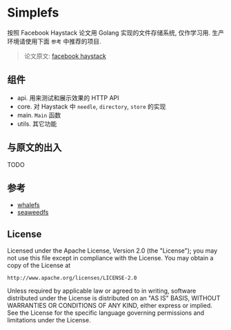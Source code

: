 
# Simplefs

按照 Facebook Haystack 论文用 Golang 实现的文件存储系统, 仅作学习用. 生产环境请使用下面 `参考` 中推荐的项目.

> 论文原文: [facebook haystack](http://www.usenix.org/event/osdi10/tech/full_papers/Beaver.pdf)

## 组件

* api. 用来测试和展示效果的 HTTP API
* core. 对 Haystack 中 `needle`, `directory`, `store` 的实现
* main. `Main` 函数
* utils. 其它功能

## 与原文的出入

TODO

## 参考

* [whalefs](https://github.com/030io/whalefs)
* [seaweedfs](https://github.com/chrislusf/seaweedfs)


## License

Licensed under the Apache License, Version 2.0 (the "License");
you may not use this file except in compliance with the License.
You may obtain a copy of the License at

    http://www.apache.org/licenses/LICENSE-2.0

Unless required by applicable law or agreed to in writing, software
distributed under the License is distributed on an "AS IS" BASIS,
WITHOUT WARRANTIES OR CONDITIONS OF ANY KIND, either express or implied.
See the License for the specific language governing permissions and
limitations under the License.